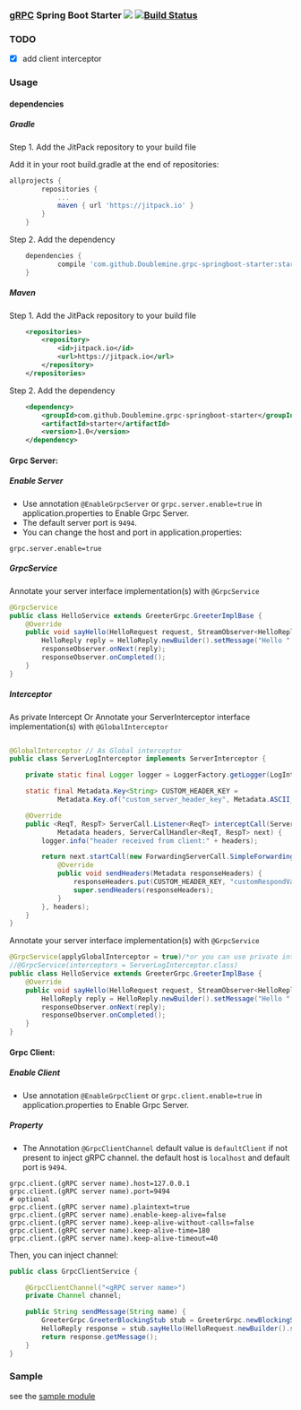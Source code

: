 ### [gRPC](https://github.com/grpc/grpc-java) Spring Boot Starter [![](https://jitpack.io/v/Doublemine/grpc-springboot-starter.svg)](https://jitpack.io/#Doublemine/grpc-springboot-starter)  [![Build Status](https://travis-ci.org/Doublemine/grpc-springboot-starter.svg?branch=master)](https://travis-ci.org/Doublemine/grpc-springboot-starter)


### TODO

- [x] add client interceptor


### Usage


#### dependencies


##### Gradle

Step 1. Add the JitPack repository to your build file


Add it in your root build.gradle at the end of repositories:


```gradle
allprojects {
		repositories {
			...
			maven { url 'https://jitpack.io' }
		}
	}
```

Step 2. Add the dependency
 

```gradle
	dependencies {
	        compile 'com.github.Doublemine.grpc-springboot-starter:starter:1.0'
	}
```

##### Maven

Step 1. Add the JitPack repository to your build file

```xml
	<repositories>
		<repository>
		    <id>jitpack.io</id>
		    <url>https://jitpack.io</url>
		</repository>
	</repositories>

```

Step 2. Add the dependency


```xml
	<dependency>
	    <groupId>com.github.Doublemine.grpc-springboot-starter</groupId>
	    <artifactId>starter</artifactId>
	    <version>1.0</version>
	</dependency>
```

#### Grpc Server:

##### Enable Server

 - Use annotation `@EnableGrpcServer` or `grpc.server.enable=true` in application.properties to Enable Grpc Server.
 - The default server port is `9494`.
 - You can change the host and port in application.properties:
 
 ```properties
grpc.server.enable=true
```

##### GrpcService

Annotate your server interface implementation(s) with ``@GrpcService``

```java
@GrpcService
public class HelloService extends GreeterGrpc.GreeterImplBase {
    @Override
    public void sayHello(HelloRequest request, StreamObserver<HelloReply> responseObserver) {
        HelloReply reply = HelloReply.newBuilder().setMessage("Hello " + request.getName()).build();
        responseObserver.onNext(reply);
        responseObserver.onCompleted();
    }
}
```

##### Interceptor

As private Intercept Or Annotate your ServerInterceptor interface implementation(s) with ``@GlobalInterceptor``

```java

@GlobalInterceptor // As Global interceptor
public class ServerLogInterceptor implements ServerInterceptor {

	private static final Logger logger = LoggerFactory.getLogger(LogInterceptor.class.getName());

	static final Metadata.Key<String> CUSTOM_HEADER_KEY =
			Metadata.Key.of("custom_server_header_key", Metadata.ASCII_STRING_MARSHALLER);

	@Override
	public <ReqT, RespT> ServerCall.Listener<ReqT> interceptCall(ServerCall<ReqT, RespT> call,
			Metadata headers, ServerCallHandler<ReqT, RespT> next) {
		logger.info("header received from client:" + headers);

		return next.startCall(new ForwardingServerCall.SimpleForwardingServerCall<ReqT, RespT>(call) {
			@Override
			public void sendHeaders(Metadata responseHeaders) {
				responseHeaders.put(CUSTOM_HEADER_KEY, "customRespondValue");
				super.sendHeaders(responseHeaders);
			}
		}, headers);
	}
}
```
Annotate your server interface implementation(s) with ``@GrpcService``

```java
@GrpcService(applyGlobalInterceptor = true)/*or you can use private interceptor or both*/
//@GrpcService(interceptors = ServerLogInterceptor.class)
public class HelloService extends GreeterGrpc.GreeterImplBase {
    @Override
    public void sayHello(HelloRequest request, StreamObserver<HelloReply> responseObserver) {
        HelloReply reply = HelloReply.newBuilder().setMessage("Hello " + request.getName()).build();
        responseObserver.onNext(reply);
        responseObserver.onCompleted();
    }
}
```




#### Grpc Client:

##### Enable Client

 - Use annotation `@EnableGrpcClient` or `grpc.client.enable=true` in application.properties to Enable Grpc Server.
 
 ##### Property
 
 
  - The Annotation `@GrpcClientChannel` default value is `defaultClient` if not present to inject gRPC channel.
  the default host is `localhost` and default port is `9494`.
 
 
 ```properties
grpc.client.(gRPC server name).host=127.0.0.1
grpc.client.(gRPC server name).port=9494
# optional
grpc.client.(gRPC server name).plaintext=true
grpc.client.(gRPC server name).enable-keep-alive=false
grpc.client.(gRPC server name).keep-alive-without-calls=false
grpc.client.(gRPC server name).keep-alive-time=180
grpc.client.(gRPC server name).keep-alive-timeout=40
```
 
Then, you can inject channel:

```java
public class GrpcClientService {

    @GrpcClientChannel("<gRPC server name>")
    private Channel channel;

    public String sendMessage(String name) {
        GreeterGrpc.GreeterBlockingStub stub = GreeterGrpc.newBlockingStub(channel);
        HelloReply response = stub.sayHello(HelloRequest.newBuilder().setName(name).build());
        return response.getMessage();
    }
}
```

### Sample
see the [sample module](https://github.com/Doublemine/grpc-springboot-starter/tree/master/sample/src/main/java/work/wanghao/kotlin/boot/grpc/sample)